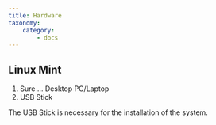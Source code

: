 ```yaml
---
title: Hardware
taxonomy:
    category:
        - docs
---
```


## Linux Mint
1. Sure … Desktop PC/Laptop
2. USB Stick


The USB Stick is necessary for the installation of the system.